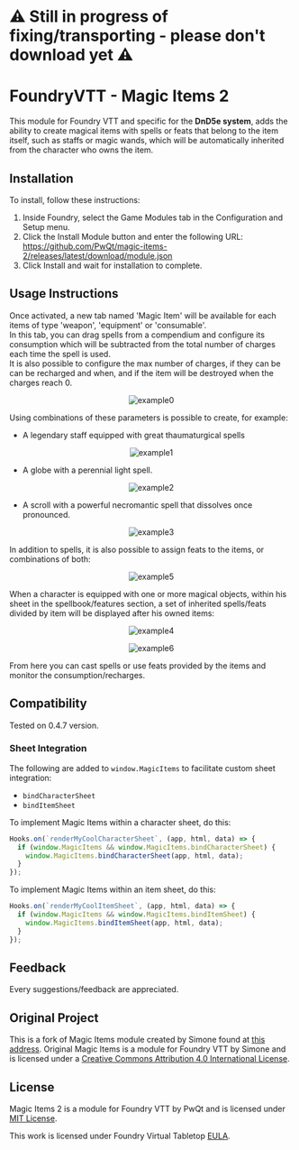 # :warning: Still in progress of fixing/transporting - please don't download yet  :warning:

# FoundryVTT - Magic Items 2

This module for Foundry VTT and specific for the **DnD5e system**, adds the ability to create magical items with spells or feats that belong to the item itself, such as staffs or 
magic wands, which will be automatically inherited from the character who owns the item.

## Installation

To install, follow these instructions:

1.  Inside Foundry, select the Game Modules tab in the Configuration and Setup menu.
2.  Click the Install Module button and enter the following URL: https://github.com/PwQt/magic-items-2/releases/latest/download/module.json
3.  Click Install and wait for installation to complete.

## Usage Instructions

Once activated, a new tab named 'Magic Item' will be available for each items of type 'weapon', 'equipment' or 'consumable'.  
In this tab, you can drag spells from a compendium and configure its consumption which will be subtracted from the total number of charges each time the spell is used.  
It is also possible to configure the max number of charges, if they can be can be recharged and when, and if the item will be destroyed when the charges reach 0.

<div align="center">

![example0](/example0.png?raw=true)
</div>

Using combinations of these parameters is possible to create, for example:

* A legendary staff equipped with great thaumaturgical spells

<div align="center">

![example1](/example1.png?raw=true)
</div>

* A globe with a perennial light spell.

<div align="center">

![example2](/example2.png?raw=true)
</div>

* A scroll with a powerful necromantic spell that dissolves once pronounced.

<div align="center">

![example3](/example3.png?raw=true)
</div>

In addition to spells, it is also possible to assign feats to the items, or combinations of both:

<div align="center">

![example5](/example5.png?raw=true)
</div>

When a character is equipped with one or more magical objects, within his sheet in the spellbook/features section, 
a set of inherited spells/feats divided by item will be displayed after his owned items:

<div align="center">

![example4](/example4.png?raw=true)
</div>

<div align="center">

![example6](/example6.png?raw=true)
</div>

From here you can cast spells or use feats provided by the items and monitor the consumption/recharges.

## Compatibility

Tested on 0.4.7 version.

### Sheet Integration

The following are added to `window.MagicItems` to facilitate custom sheet integration:
- `bindCharacterSheet`
- `bindItemSheet`

To implement Magic Items within a character sheet, do this:
```js
Hooks.on(`renderMyCoolCharacterSheet`, (app, html, data) => {
  if (window.MagicItems && window.MagicItems.bindCharacterSheet) {
    window.MagicItems.bindCharacterSheet(app, html, data);
  }
});
```

To implement Magic Items within an item sheet, do this:
```js
Hooks.on(`renderMyCoolItemSheet`, (app, html, data) => {
  if (window.MagicItems && window.MagicItems.bindItemSheet) {
    window.MagicItems.bindItemSheet(app, html, data);
  }
});
```

## Feedback

Every suggestions/feedback are appreciated.

## Original Project

This is a fork of Magic Items module created by Simone found at [this address](https://gitlab.com/riccisi/foundryvtt-magic-items/).
Original Magic Items is a module for Foundry VTT by Simone and is licensed under a [Creative Commons Attribution 4.0 International License](http://creativecommons.org/licenses/by/4.0/).

## License

Magic Items 2 is a module for Foundry VTT by PwQt and is licensed under [MIT License](https://github.com/PwQt/magic-items-2/blob/master/LICENSE).

This work is licensed under Foundry Virtual Tabletop [EULA](https://foundryvtt.com/article/license/).
